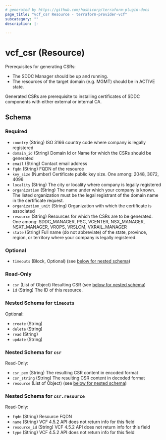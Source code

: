 ```yaml
---
# generated by https://github.com/hashicorp/terraform-plugin-docs
page_title: "vcf_csr Resource - terraform-provider-vcf"
subcategory: ""
description: |-
  
---
```


# vcf_csr (Resource)

Prerequisites for generating CSRs:
* The SDDC Manager should be up and running.
* The resources of the target domain (e.g. MGMT) should be in ACTIVE state.

Generated CSRs are prerequisite to installing certificates of SDDC components with either
external or internal CA.

<!-- schema generated by tfplugindocs -->
## Schema

### Required

- `country` (String) ISO 3166 country code where company is legally registered
- `domain_id` (String) Domain Id or Name for which the CSRs should be generated
- `email` (String) Contact email address
- `fqdn` (String) FQDN of the resource
- `key_size` (Number) Certificate public key size. One among: 2048, 3072, 4096
- `locality` (String) The city or locality where company is legally registered
- `organization` (String) The name under which your company is known. The listed organization must be the legal registrant of the domain name in the certificate request.
- `organization_unit` (String) Organization with which the certificate is associated
- `resource` (String) Resources for which the CSRs are to be generated. One among: SDDC_MANAGER, PSC, VCENTER, NSX_MANAGER, NSXT_MANAGER, VROPS, VRSLCM, VXRAIL_MANAGER
- `state` (String) Full name (do not abbreviate) of the state, province, region, or territory where your company is legally registered.

### Optional

- `timeouts` (Block, Optional) (see [below for nested schema](#nestedblock--timeouts))

### Read-Only

- `csr` (List of Object) Resulting CSR (see [below for nested schema](#nestedatt--csr))
- `id` (String) The ID of this resource.

<a id="nestedblock--timeouts"></a>
### Nested Schema for `timeouts`

Optional:

- `create` (String)
- `delete` (String)
- `read` (String)
- `update` (String)


<a id="nestedatt--csr"></a>
### Nested Schema for `csr`

Read-Only:

- `csr_pem` (String) The resulting CSR content in encoded format
- `csr_string` (String) The resulting CSR content in decoded format
- `resource` (List of Object) (see [below for nested schema](#nestedobjatt--csr--resource))

<a id="nestedobjatt--csr--resource"></a>
### Nested Schema for `csr.resource`

Read-Only:

- `fqdn` (String) Resource FQDN
- `name` (String) VCF 4.5.2 API does not return info for this field
- `resource_id` (String) VCF 4.5.2 API does not return info for this field
- `type` (String) VCF 4.5.2 API does not return info for this field
